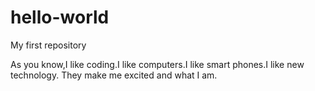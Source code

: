# hello-world
My first repository

As you know,I like coding.I like computers.I like smart phones.I like new technology.
They make me excited and what I am.
